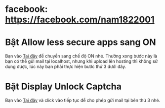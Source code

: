 # facebook: https://facebook.com/nam1822001

# Bật Allow less secure apps sang ON
Bạn vào <a href="https://myaccount.google.com/lesssecureapps" target="_blank" >Tại đây</a> để chuyển sang chế độ ON nhé. Thường xong bước này là bạn có thể gửi mail tại localhost, nhưng khi upload lên hosting thì không sử dụng được, lúc này bạn phải thực hiện bước thứ 3 dưới đây.

# Bật Display Unlock Captcha
Bạn vào <a href="https://accounts.google.com/DisplayUnlockCaptcha" target="_blank" >Tại đây</a> và click vào tiếp tục để cho phép gửi mail tại bên thứ 3 nhé.
